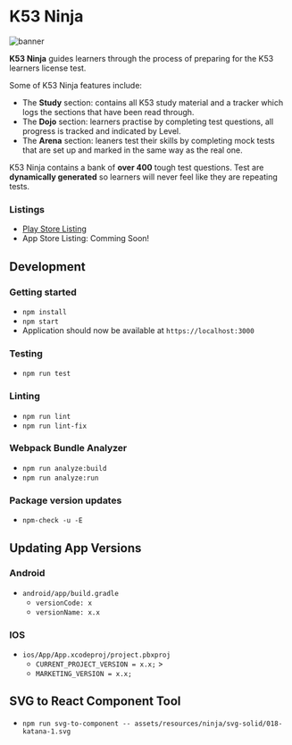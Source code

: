 # K53 Ninja

![banner](https://i.ibb.co/g9wC6vb/Feature-Graphic.png)

**K53 Ninja** guides learners through the process of preparing for the K53 learners license test.

Some of K53 Ninja features include:

-   The **Study** section: contains all K53 study material and a tracker which logs the sections that have been read through.
-   The **Dojo** section: learners practise by completing test questions, all progress is tracked and indicated by Level.
-   The **Arena** section: leaners test their skills by completing mock tests that are set up and marked in the same way as the real one.

K53 Ninja contains a bank of **over 400** tough test questions. Test are **dynamically generated** so learners will never feel like they are repeating tests.

### Listings

-   [Play Store Listing](https://play.google.com/store/apps/details?id=deanvniekerk.k53ninja.app&hl=en-GB)
-   App Store Listing: Comming Soon!

## Development

### Getting started

-   `npm install`
-   `npm start`
-   Application should now be available at `https://localhost:3000`

### Testing

-   `npm run test`

### Linting

-   `npm run lint`
-   `npm run lint-fix`

### Webpack Bundle Analyzer

-   `npm run analyze:build`
-   `npm run analyze:run`

### Package version updates

-   `npm-check -u -E`

## Updating App Versions

### Android

-   `android/app/build.gradle`
    -   `versionCode: x`
    -   `versionName: x.x`

### IOS

-   `ios/App/App.xcodeproj/project.pbxproj`
    -   `CURRENT_PROJECT_VERSION = x.x;` >
    -   `MARKETING_VERSION = x.x;`

## SVG to React Component Tool

-   `npm run svg-to-component -- assets/resources/ninja/svg-solid/018-katana-1.svg`
